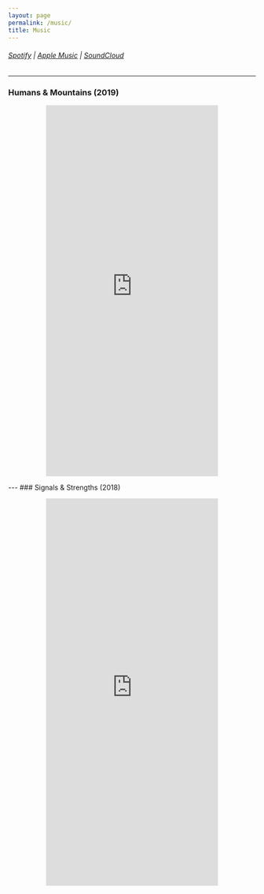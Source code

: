 ```yaml
---
layout: page
permalink: /music/
title: Music
---
```

###### [Spotify](https://open.spotify.com/artist/6JaiCF72swgn7GXxNqaasn) | [Apple Music](https://itunes.apple.com/us/artist/jay-maloney/1354986523) | [SoundCloud](https://soundcloud.com/thisjaymaloney)
---
### Humans & Mountains (2019)
<!--
<iframe src="https://open.spotify.com/embed/album/59M7CTJaZtZzeD0iGaqSQq" width="300" height="380" frameborder="0" allowtransparency="true" allow="encrypted-media"></iframe>
-->
<p style="text-align:center">
<iframe style="border: 0; width: 350px; height: 753px;" src="https://bandcamp.com/EmbeddedPlayer/album=4052140367/size=large/bgcol=ffffff/linkcol=0687f5/transparent=true/" seamless><a href="https://jaymaloney.bandcamp.com/album/humans-mountains">Humans &amp; Mountains by Jay Maloney</a></iframe>
</p>
<!--
<iframe src="https://open.spotify.com/embed/album/59M7CTJaZtZzeD0iGaqSQq" width="300" height="80" frameborder="0" allowtransparency="true" allow="encrypted-media"></iframe>	

<iframe style="border: 0; width: 100%; height: 120px;" src="https://bandcamp.com/EmbeddedPlayer/album=4052140367/size=large/bgcol=ffffff/linkcol=0687f5/tracklist=false/artwork=small/transparent=true/" seamless><a href="https://jaymaloney.bandcamp.com/album/humans-mountains">Humans &amp; Mountains by Jay Maloney</a></iframe>
-->
---
### Signals & Strengths (2018)
<!--
<iframe src="https://open.spotify.com/embed/album/1CQrKs39i9BKpM9ePMCIzC" width="300" height="380" frameborder="0" allowtransparency="true" allow="encrypted-media"></iframe>
-->
<p style="text-align:center">
<iframe style="border: 0; width: 350px; height: 786px;" src="https://bandcamp.com/EmbeddedPlayer/album=2969628933/size=large/bgcol=ffffff/linkcol=0687f5/transparent=true/" seamless><a href="https://jaymaloney.bandcamp.com/album/signals-strengths">Signals &amp; Strengths by Jay Maloney</a></iframe>
</p>
<!--
<iframe src="https://open.spotify.com/embed/album/1CQrKs39i9BKpM9ePMCIzC" width="300" height="80" frameborder="0" allowtransparency="true" allow="encrypted-media"></iframe>	

<iframe style="border: 0; width: 100%; height: 120px;" src="https://bandcamp.com/EmbeddedPlayer/album=2969628933/size=large/bgcol=ffffff/linkcol=0687f5/tracklist=false/artwork=small/transparent=true/" seamless><a href="https://jaymaloney.bandcamp.com/album/signals-strengths">Signals &amp; Strengths by Jay Maloney</a></iframe>
-->

